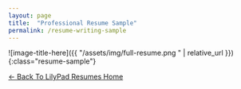 ```yaml
---
layout: page
title:  "Professional Resume Sample"
permalink: /resume-writing-sample
---
```

<!-- ### [Download a sample PDF]({{ "/assets/img/full-resume.pdf " | relative_url }}) -->

![image-title-here]({{ "/assets/img/full-resume.png " | relative_url }}){:class="resume-sample"}

[← Back To LilyPad Resumes Home](/)
